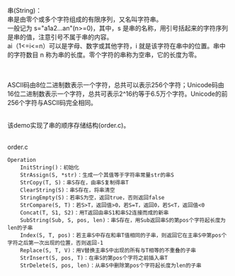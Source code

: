 串(String)：<br/>
串是由零个或多个字符组成的有限序列，又名叫字符串。<br/>
一般记为 s="a1a2...an"(n>=0)，其中，s 是串的名称，用引号括起来的字符序列是串的值，注意引号不属于串的内容。<br/>
ai（1<=i<=n）可以是字母、数字或其他字符，i 就是该字符在串中的位置。串中的字符数目 n 称为串的长度。零个字符的串称为空串，它的长度为零。<br/>
<br/>
<br/>

ASCII码由8位二进制数表示一个字符，总共可以表示256个字符；Unicode码由16位二进制数表示一个字符，总共可表示2^16约等于6.5万个字符。Unicode的前256个字符与ASCII码完全相同。
<br/>
<br/>

该demo实现了串的顺序存储结构(order.c)。
<br/>
<br/>

order.c
```
Operation
    InitString()：初始化
    StrAssign(S, *str)：生成一个其值等于字符串常量str的串S
    StrCopy(T, S)：串S存在，由串S复制得串T
    ClearString(S)：串S存在，将串清空
    StringEmpty(S)：若串S为空，返回true，否则返回false
    StrCompare(S, T)：若S>T，返回值>0，若S=T，返回0，若S<T，返回值<0
    Concat(T, S1, S2)：用T返回由串S1和串S2连接而成的新串
    SubString(Sub, S, pos, len)：串S存在，用Sub返回串S的第pos个字符起长度为len的子串
    Index(S, T, pos)：若主串S中存在和串T值相同的子串，则返回它在主串S中第pos个字符之后第一次出现的位置，否则返回-1
    Replace(S, T, V)：用V替换主串S中出现的所有与T相等的不重叠的子串
    StrInsert(S, pos, T)：在串S的第pos个字符之前插入串T
    StrDelete(S, pos, len)：从串S中删除第pos个字符起长度为len的子串
```